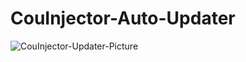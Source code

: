 # CouInjector-Auto-Updater

![CouInjector-Updater-Picture](https://bymynix.de/couinjector/Auto-Updater-Picture.png)
